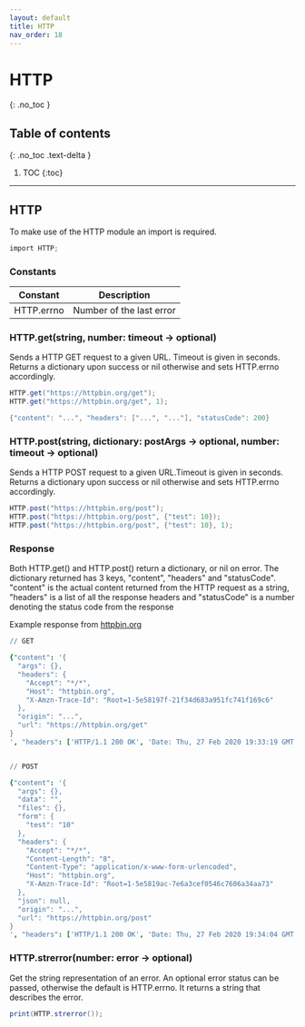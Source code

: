 ```yaml
---
layout: default
title: HTTP
nav_order: 18
---
```


# HTTP
{: .no_toc }

## Table of contents
{: .no_toc .text-delta }

1. TOC
{:toc}

---

## HTTP

To make use of the HTTP module an import is required.

```cs
import HTTP;
```

### Constants

| Constant           | Description               |
|--------------------|---------------------------|
| HTTP.errno         | Number of the last error  |

### HTTP.get(string, number: timeout -> optional)

Sends a HTTP GET request to a given URL. Timeout is given in seconds.
Returns a dictionary upon success or nil otherwise and sets HTTP.errno accordingly.

```cs
HTTP.get("https://httpbin.org/get");
HTTP.get("https://httpbin.org/get", 1);

{"content": "...", "headers": ["...", "..."], "statusCode": 200}
```

### HTTP.post(string, dictionary: postArgs -> optional, number: timeout -> optional)

Sends a HTTP POST request to a given URL.Timeout is given in seconds.
Returns a dictionary upon success or nil otherwise and sets HTTP.errno accordingly.

```cs
HTTP.post("https://httpbin.org/post");
HTTP.post("https://httpbin.org/post", {"test": 10});
HTTP.post("https://httpbin.org/post", {"test": 10}, 1);
```

### Response

Both HTTP.get() and HTTP.post() return a dictionary, or nil on error.
The dictionary returned has 3 keys, "content", "headers" and "statusCode". "content" is the actual content returned from the
HTTP request as a string, "headers" is a list of all the response headers and "statusCode" is a number denoting the status code from
the response

Example response from [httpbin.org](https://httpbin.org)

```cson
// GET

{"content": '{
  "args": {},
  "headers": {
    "Accept": "*/*",
    "Host": "httpbin.org",
    "X-Amzn-Trace-Id": "Root=1-5e58197f-21f34d683a951fc741f169c6"
  },
  "origin": "...",
  "url": "https://httpbin.org/get"
}
', "headers": ['HTTP/1.1 200 OK', 'Date: Thu, 27 Feb 2020 19:33:19 GMT', 'Content-Type: application/json', 'Content-Length: 220', 'Connection: keep-alive', 'Server: gunicorn/19.9.0', 'Access-Control-Allow-Origin: *', 'Access-Control-Allow-Credentials: true'], "statusCode": 200}


// POST

{"content": '{
  "args": {},
  "data": "",
  "files": {},
  "form": {
    "test": "10"
  },
  "headers": {
    "Accept": "*/*",
    "Content-Length": "8",
    "Content-Type": "application/x-www-form-urlencoded",
    "Host": "httpbin.org",
    "X-Amzn-Trace-Id": "Root=1-5e5819ac-7e6a3cef0546c7606a34aa73"
  },
  "json": null,
  "origin": "...",
  "url": "https://httpbin.org/post"
}
', "headers": ['HTTP/1.1 200 OK', 'Date: Thu, 27 Feb 2020 19:34:04 GMT', 'Content-Type: application/json', 'Content-Length: 390', 'Connection: keep-alive', 'Server: gunicorn/19.9.0', 'Access-Control-Allow-Origin: *', 'Access-Control-Allow-Credentials: true'], "statusCode": 200}
```

### HTTP.strerror(number: error -> optional)
Get the string representation of an error.
An optional error status can be passed, otherwise the default is HTTP.errno.
It returns a string that describes the error.

```cs
print(HTTP.strerror());
```
